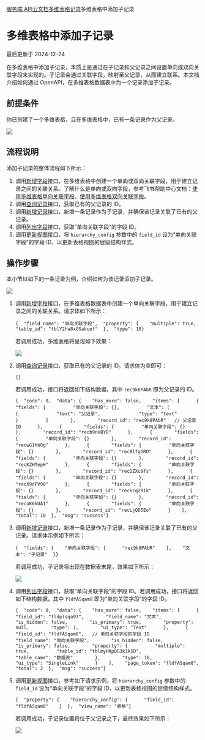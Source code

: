 [服务端 API](https://open.feishu.cn/document/server-docs/api-call-guide/calling-process/overview)[云文档](https://open.feishu.cn/document/server-docs/docs/docs-overview)[多维表格](https://open.feishu.cn/document/server-docs/docs/bitable-v1/bitable-overview)[记录](https://open.feishu.cn/document/docs/bitable-v1/app-table-record/bitable-record-data-structure-overview)多维表格中添加子记录

# 多维表格中添加子记录

最后更新于 2024-12-24

在多维表格中添加子记录，本质上是通过在子记录和父记录之间设置单向或双向关联字段来实现的。子记录会通过关联字段，映射至父记录，从而建立联系。本文档介绍如何通过 OpenAPI，在多维表格数据表中为一个记录添加子记录。

## 前提条件

你已创建了一个多维表格，且在多维表格中，已有一条记录作为父记录。

![](https://sf3-cn.feishucdn.com/obj/open-platform-opendoc/ed1bf13eaffaae51a96a153f4faa80be_JMUAqSNi8R.png?height=866&lazyload=true&maxWidth=500&width=1050)

## 流程说明

添加子记录的整体流程如下所示：

1. 调用[新增字段](https://open.feishu.cn/document/uAjLw4CM/ukTMukTMukTM/reference/bitable-v1/app-table-field/create)接口，在多维表格中创建一个单向或双向关联字段，用于建立记录之间的关联关系。了解什么是单向或双向字段，参考飞书帮助中心文档：[使用多维表格单向关联字段](https://www.feishu.cn/hc/zh-CN/articles/361914682520-%E4%BD%BF%E7%94%A8%E5%A4%9A%E7%BB%B4%E8%A1%A8%E6%A0%BC%E5%8D%95%E5%90%91%E5%85%B3%E8%81%94%E5%AD%97%E6%AE%B5)、[使用多维表格双向关联字段](https://www.feishu.cn/hc/zh-CN/articles/653027931590-%E4%BD%BF%E7%94%A8%E5%A4%9A%E7%BB%B4%E8%A1%A8%E6%A0%BC%E5%8F%8C%E5%90%91%E5%85%B3%E8%81%94%E5%AD%97%E6%AE%B5)。
2. 调用[查询记录](https://open.feishu.cn/document/uAjLw4CM/ukTMukTMukTM/reference/bitable-v1/app-table-record/search)接口，获取已有的父记录的 ID。
3. 调用[新增记录](https://open.feishu.cn/document/uAjLw4CM/ukTMukTMukTM/reference/bitable-v1/app-table-record/create)接口，新增一条记录作为子记录，并确保该记录关联了已有的父记录。
4. 调用[列出字段](https://open.feishu.cn/document/uAjLw4CM/ukTMukTMukTM/reference/bitable-v1/app-table-field/list)接口，获取“单向关联字段”的字段 ID。
5. 调用[更新视图](https://open.feishu.cn/document/uAjLw4CM/ukTMukTMukTM/reference/bitable-v1/app-table-view/patch)接口，将 `hierarchy_config` 参数中的 `field_id` 设为“单向关联字段”的字段 ID，以更新表格视图的层级结构样式。

## 操作步骤

本小节以如下的一条记录为例，介绍如何为该记录添加子记录。

![](https://sf3-cn.feishucdn.com/obj/open-platform-opendoc/ed1bf13eaffaae51a96a153f4faa80be_7JxlJ32vkA.png?height=866&lazyload=true&maxWidth=500&width=1050)

1. 调用[新增字段](https://open.feishu.cn/document/uAjLw4CM/ukTMukTMukTM/reference/bitable-v1/app-table-field/create)接口，在多维表格数据表中创建一个单向关联字段，用于建立记录之间的关联关系。请求体如下所示：
   
   ```
   {  "field_name": "单向关联字段",  "property": {    "multiple": true,    "table_id": "tblY2ha8xGSabcef"  },  "type": 18}
   ```
   
   若调用成功，多维表格将呈现如下效果：
   
   ![](https://sf3-cn.feishucdn.com/obj/open-platform-opendoc/5e8c72d4b11abd8d1f32d87651f33286_R5Tgu9HvDr.png?height=865&lazyload=true&maxWidth=500&width=1163)
2. 调用[查询记录](https://open.feishu.cn/document/uAjLw4CM/ukTMukTMukTM/reference/bitable-v1/app-table-record/search)接口，获取已有的父记录的 ID。请求体为空即可：
   
   ```
   {}
   ```
   
   若调用成功，接口将返回如下结构数据，其中 `rec9k8PAbR` 即为父记录的 ID。
   
   ```
   {  "code": 0,  "data": {    "has_more": false,    "items": [      {        "fields": {          "单向关联字段": {},          "文本": [            {              "text": "父记录",              "type": "text"            }          ]        },        "record_id": "rec9k8PAbR"   // 父记录 ID      },      {        "fields": {          "单向关联字段": {}        },        "record_id": "recb9nHBYR"      },      {        "fields": {          "单向关联字段": {}        },        "record_id": "recwG1hh0g"      },      {        "fields": {          "单向关联字段": {}        },        "record_id": "recBlfgGRO"      },      {        "fields": {          "单向关联字段": {}        },        "record_id": "recKZHTepH"      },      {        "fields": {          "单向关联字段": {}        },        "record_id": "recDZXc9fs"      },      {        "fields": {          "单向关联字段": {}        },        "record_id": "recX9dPV90"      },      {        "fields": {          "单向关联字段": {}        },        "record_id": "rec6cq2RIk"      },      {        "fields": {          "单向关联字段": {}        },        "record_id": "recuK6kUA1"      },      {        "fields": {          "单向关联字段": {}        },        "record_id": "recLjQD5Eo"      }    ],    "total": 10  },  "msg": "success"}
   ```
3. 调用[新增记录](https://open.feishu.cn/document/uAjLw4CM/ukTMukTMukTM/reference/bitable-v1/app-table-record/create)接口，新增一条记录作为子记录，并确保该记录关联了已有的父记录。请求体示例如下所示：
   
   ```
   {  "fields": {    "单向关联字段": [      "rec9k8PAbR"    ],    "文本": "子记录"  }}
   ```
   
   若调用成功，子记录将出现在数据表末尾，效果如下所示：
   
   ![](https://sf3-cn.feishucdn.com/obj/open-platform-opendoc/1f27f151e95e8011daf5b50d5a6ce2fd_rdc40Je0KC.png?height=859&lazyload=true&maxWidth=500&width=1163)
4. 调用[列出字段](https://open.feishu.cn/document/uAjLw4CM/ukTMukTMukTM/reference/bitable-v1/app-table-field/list)接口，获取“单向关联字段”的字段 ID。若调用成功，接口将返回如下结构数据，其中 `fldfASqam8` 即为“单向关联字段”的字段 ID。
   
   ```
   {  "code": 0,  "data": {    "has_more": false,    "items": [      {        "field_id": "fldplsqa97",        "field_name": "文本",        "is_hidden": false,        "is_primary": true,        "property": null,        "type": 1,        "ui_type": "Text"      },      {        "field_id": "fldfASqam8",   // 单向关联字段的字段 ID        "field_name": "单向关联字段",        "is_hidden": false,        "is_primary": false,        "property": {          "multiple": true,          "table_id": "tblmyHKpQG3k1kSD",          "table_name": "数据表"        },        "type": 18,        "ui_type": "SingleLink"      }    ],    "page_token": "fldfASqam8",    "total": 2  },  "msg": "success"}
   ```
5. 调用[更新视图](https://open.feishu.cn/document/uAjLw4CM/ukTMukTMukTM/reference/bitable-v1/app-table-view/patch)接口，参考如下请求示例，将 `hierarchy_config` 参数中的 `field_id` 设为“单向关联字段”的字段 ID，以更新表格视图的层级结构样式。
   
   ```
   {  "property": {    "hierarchy_config": {      "field_id": "fldfASqam8"    }  },  "view_name": "表格"}
   ```
   
   若调用成功，子记录位置将位于父记录之下，最终效果如下所示：
   
   ![](https://sf3-cn.feishucdn.com/obj/open-platform-opendoc/80a089503898e472752511edf43a1c70_TfHQUYJqVr.png?height=866&lazyload=true&maxWidth=500&width=1161)


